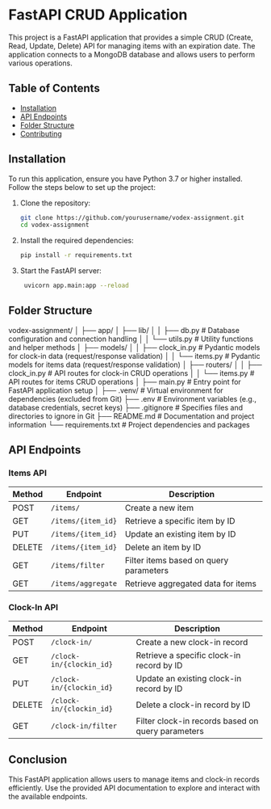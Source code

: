 # FastAPI CRUD Application

This project is a FastAPI application that provides a simple CRUD (Create, Read, Update, Delete) API for managing items with an expiration date. The application connects to a MongoDB database and allows users to perform various operations.

## Table of Contents
- [Installation](#installation)
- [API Endpoints](#api-endpoints)
- [Folder Structure](#folder-structure)
- [Contributing](#contributing)


## Installation

To run this application, ensure you have Python 3.7 or higher installed. Follow the steps below to set up the project:

1. Clone the repository:
   ```bash
   git clone https://github.com/yourusername/vodex-assignment.git
   cd vodex-assignment

2. Install the required dependencies:
   ```bash
   pip install -r requirements.txt

3. Start the FastAPI server:
   ```bash
    uvicorn app.main:app --reload

## Folder Structure

   vodex-assignment/
   │
   ├── app/
   │   ├── lib/
   │   │   ├── db.py                 # Database configuration and connection handling
   │   │   └── utils.py              # Utility functions and helper methods
   │   ├── models/
   │   │   ├── clock_in.py           # Pydantic models for clock-in data (request/response validation)
   │   │   └── items.py              # Pydantic models for items data (request/response validation)
   │   ├── routers/
   │   │   ├── clock_in.py           # API routes for clock-in CRUD operations
   │   │   └── items.py              # API routes for items CRUD operations
   │   ├── main.py                   # Entry point for FastAPI application setup
   │
   ├── .venv/                        # Virtual environment for dependencies (excluded from Git)
   ├── .env                          # Environment variables (e.g., database credentials, secret keys)
   ├── .gitignore                    # Specifies files and directories to ignore in Git
   ├── README.md                     # Documentation and project information
   └── requirements.txt              # Project dependencies and packages



## API Endpoints

### Items API

| Method | Endpoint                   | Description                                   |
|--------|----------------------------|-----------------------------------------------|
| POST   | `/items/`                  | Create a new item                             |
| GET    | `/items/{item_id}`         | Retrieve a specific item by ID                |
| PUT    | `/items/{item_id}`         | Update an existing item by ID                 |
| DELETE | `/items/{item_id}`         | Delete an item by ID                          |
| GET    | `/items/filter`            | Filter items based on query parameters         |
| GET    | `/items/aggregate`         | Retrieve aggregated data for items           |

### Clock-In API

| Method | Endpoint                     | Description                                   |
|--------|------------------------------|-----------------------------------------------|
| POST   | `/clock-in/`                 | Create a new clock-in record                 |
| GET    | `/clock-in/{clockin_id}`      | Retrieve a specific clock-in record by ID     |
| PUT    | `/clock-in/{clockin_id}`      | Update an existing clock-in record by ID      |
| DELETE | `/clock-in/{clockin_id}`      | Delete a clock-in record by ID               |
| GET    | `/clock-in/filter`            | Filter clock-in records based on query parameters |



## Conclusion

This FastAPI application allows users to manage items and clock-in records efficiently. Use the provided API documentation to explore and interact with the available endpoints.
